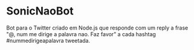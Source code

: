 # SonicNaoBot

Bot para o Twitter criado em Node.js que responde com um reply a frase "@, num me dirige a palavra nao. Faz favor" a cada hashtag #nummedirigeapalavra tweetada.
